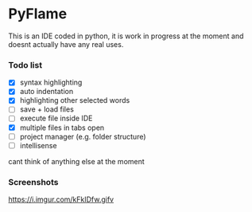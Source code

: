 # PyFlame
This is an IDE coded in python, it is work in progress at the moment and doesnt actually have any real uses.

### Todo list
- [x] syntax highlighting
- [x] auto indentation
- [x] highlighting other selected words
- [ ] save + load files
- [ ] execute file inside IDE
- [x] multiple files in tabs open
- [ ] project manager (e.g. folder structure)
- [ ] intellisense

cant think of anything else at the moment

### Screenshots
https://i.imgur.com/kFkIDfw.gifv